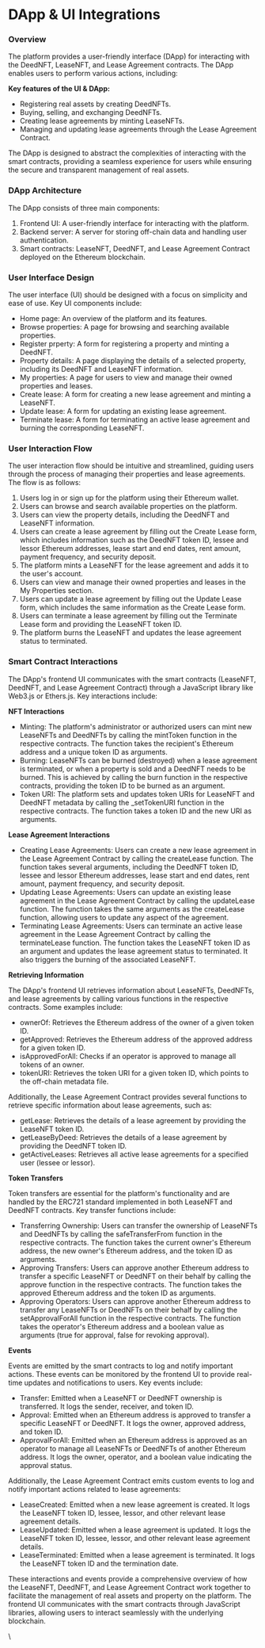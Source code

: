 # DApp & UI Integrations

### Overview

The platform provides a user-friendly interface (DApp) for interacting with the DeedNFT, LeaseNFT, and Lease Agreement contracts. The DApp enables users to perform various actions, including:

**Key features of the UI & DApp:**

* Registering real assets by creating DeedNFTs.
* Buying, selling, and exchanging DeedNFTs.
* Creating lease agreements by minting LeaseNFTs.
* Managing and updating lease agreements through the Lease Agreement Contract.

The DApp is designed to abstract the complexities of interacting with the smart contracts, providing a seamless experience for users while ensuring the secure and transparent management of real assets.

### DApp Architecture

The DApp consists of three main components:

1. Frontend UI: A user-friendly interface for interacting with the platform.
2. Backend server: A server for storing off-chain data and handling user authentication.
3. Smart contracts: LeaseNFT, DeedNFT, and Lease Agreement Contract deployed on the Ethereum blockchain.

### User Interface Design

The user interface (UI) should be designed with a focus on simplicity and ease of use. Key UI components include:

* Home page: An overview of the platform and its features.
* Browse properties: A page for browsing and searching available properties.
* Register prperty: A form for registering a property and minting a DeedNFT.
* Property details: A page displaying the details of a selected property, including its DeedNFT and LeaseNFT information.
* My properties: A page for users to view and manage their owned properties and leases.
* Create lease: A form for creating a new lease agreement and minting a LeaseNFT.
* Update lease: A form for updating an existing lease agreement.
* Terminate lease: A form for terminating an active lease agreement and burning the corresponding LeaseNFT.

### User Interaction Flow

The user interaction flow should be intuitive and streamlined, guiding users through the process of managing their properties and lease agreements. The flow is as follows:

1. Users log in or sign up for the platform using their Ethereum wallet.
2. Users can browse and search available properties on the platform.
3. Users can view the property details, including the DeedNFT and LeaseNFT information.
4. Users can create a lease agreement by filling out the Create Lease form, which includes information such as the DeedNFT token ID, lessee and lessor Ethereum addresses, lease start and end dates, rent amount, payment frequency, and security deposit.
5. The platform mints a LeaseNFT for the lease agreement and adds it to the user's account.
6. Users can view and manage their owned properties and leases in the My Properties section.
7. Users can update a lease agreement by filling out the Update Lease form, which includes the same information as the Create Lease form.
8. Users can terminate a lease agreement by filling out the Terminate Lease form and providing the LeaseNFT token ID.
9. The platform burns the LeaseNFT and updates the lease agreement status to terminated.

### Smart Contract Interactions

The DApp's frontend UI communicates with the smart contracts (LeaseNFT, DeedNFT, and Lease Agreement Contract) through a JavaScript library like Web3.js or Ethers.js. Key interactions include:

**NFT Interactions**

* Minting: The platform's administrator or authorized users can mint new LeaseNFTs and DeedNFTs by calling the mintToken function in the respective contracts. The function takes the recipient's Ethereum address and a unique token ID as arguments.
* Burning: LeaseNFTs can be burned (destroyed) when a lease agreement is terminated, or when a property is sold and a DeedNFT needs to be burned. This is achieved by calling the burn function in the respective contracts, providing the token ID to be burned as an argument.
* Token URI: The platform sets and updates token URIs for LeaseNFT and DeedNFT metadata by calling the \_setTokenURI function in the respective contracts. The function takes a token ID and the new URI as arguments.

**Lease Agreement Interactions**

* Creating Lease Agreements: Users can create a new lease agreement in the Lease Agreement Contract by calling the createLease function. The function takes several arguments, including the DeedNFT token ID, lessee and lessor Ethereum addresses, lease start and end dates, rent amount, payment frequency, and security deposit.
* Updating Lease Agreements: Users can update an existing lease agreement in the Lease Agreement Contract by calling the updateLease function. The function takes the same arguments as the createLease function, allowing users to update any aspect of the agreement.
* Terminating Lease Agreements: Users can terminate an active lease agreement in the Lease Agreement Contract by calling the terminateLease function. The function takes the LeaseNFT token ID as an argument and updates the lease agreement status to terminated. It also triggers the burning of the associated LeaseNFT.

**Retrieving Information**

The DApp's frontend UI retrieves information about LeaseNFTs, DeedNFTs, and lease agreements by calling various functions in the respective contracts. Some examples include:

* ownerOf: Retrieves the Ethereum address of the owner of a given token ID.
* getApproved: Retrieves the Ethereum address of the approved address for a given token ID.
* isApprovedForAll: Checks if an operator is approved to manage all tokens of an owner.
* tokenURI: Retrieves the token URI for a given token ID, which points to the off-chain metadata file.

Additionally, the Lease Agreement Contract provides several functions to retrieve specific information about lease agreements, such as:

* getLease: Retrieves the details of a lease agreement by providing the LeaseNFT token ID.
* getLeaseByDeed: Retrieves the details of a lease agreement by providing the DeedNFT token ID.
* getActiveLeases: Retrieves all active lease agreements for a specified user (lessee or lessor).

**Token Transfers**

Token transfers are essential for the platform's functionality and are handled by the ERC721 standard implemented in both LeaseNFT and DeedNFT contracts. Key transfer functions include:

* Transferring Ownership: Users can transfer the ownership of LeaseNFTs and DeedNFTs by calling the safeTransferFrom function in the respective contracts. The function takes the current owner's Ethereum address, the new owner's Ethereum address, and the token ID as arguments.
* Approving Transfers: Users can approve another Ethereum address to transfer a specific LeaseNFT or DeedNFT on their behalf by calling the approve function in the respective contracts. The function takes the approved Ethereum address and the token ID as arguments.
* Approving Operators: Users can approve another Ethereum address to transfer any LeaseNFTs or DeedNFTs on their behalf by calling the setApprovalForAll function in the respective contracts. The function takes the operator's Ethereum address and a boolean value as arguments (true for approval, false for revoking approval).

**Events**

Events are emitted by the smart contracts to log and notify important actions. These events can be monitored by the frontend UI to provide real-time updates and notifications to users. Key events include:

* Transfer: Emitted when a LeaseNFT or DeedNFT ownership is transferred. It logs the sender, receiver, and token ID.
* Approval: Emitted when an Ethereum address is approved to transfer a specific LeaseNFT or DeedNFT. It logs the owner, approved address, and token ID.
* ApprovalForAll: Emitted when an Ethereum address is approved as an operator to manage all LeaseNFTs or DeedNFTs of another Ethereum address. It logs the owner, operator, and a boolean value indicating the approval status.

Additionally, the Lease Agreement Contract emits custom events to log and notify important actions related to lease agreements:

* LeaseCreated: Emitted when a new lease agreement is created. It logs the LeaseNFT token ID, lessee, lessor, and other relevant lease agreement details.
* LeaseUpdated: Emitted when a lease agreement is updated. It logs the LeaseNFT token ID, lessee, lessor, and other relevant lease agreement details.
* LeaseTerminated: Emitted when a lease agreement is terminated. It logs the LeaseNFT token ID and the termination date.

These interactions and events provide a comprehensive overview of how the LeaseNFT, DeedNFT, and Lease Agreement Contract work together to facilitate the management of real assets and property on the platform. The frontend UI communicates with the smart contracts through JavaScript libraries, allowing users to interact seamlessly with the underlying blockchain.

\
